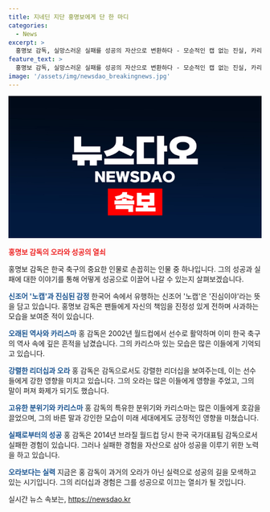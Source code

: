 ```yaml
---
title: 지네딘 지단 홍명보에게 단 한 마디
categories:
  - News
excerpt: >
  홍명보 감독, 실망스러운 실패를 성공의 자산으로 변환하다 - 모순적인 캡 없는 진실, 카리스마 넘치는 올바름에 힘입은 홍 감독의 오라가 MZ세대를 매료시켰다. 2002년 월드컵 주역이었던 홍 감독은 카리스마를 뽐내며 오라를 품었고, 이게 팀이야 호통은 꼰대가 아닌 카리스마로 느껴지게 했다. 실패한 경험을 살려 성공을 향한 도전으로 나아가는 홍 감독의 이야기.
feature_text: >
  홍명보 감독, 실망스러운 실패를 성공의 자산으로 변환하다 - 모순적인 캡 없는 진실, 카리스마 넘치는 올바름에 힘입은 홍 감독의 오라가 MZ세대를 매료시켰다. 2002년 월드컵 주역이었던 홍 감독은 카리스마를 뽐내며 오라를 품었고, 이게 팀이야 호통은 꼰대가 아닌 카리스마로 느껴지게 했다. 실패한 경험을 살려 성공을 향한 도전으로 나아가는 홍 감독의 이야기.
image: '/assets/img/newsdao_breakingnews.jpg'
---
```


<p><img src="/assets/img/newsdao_breakingnews.jpg" alt="flaretime 속보" /></p>

<p><b><span style="color: #ee2323;">홍명보 감독의 오라와 성공의 열쇠</span></b></p>

<p>홍명보 감독은 한국 축구의 중요한 인물로 손꼽히는 인물 중 하나입니다. 그의 성공과 실패에 대한 이야기를 통해 어떻게 성공으로 이끌어 나갈 수 있는지 살펴보겠습니다.</p>

<p><b><span style="color: #1a5490;">신조어 '노캡'과 진심된 감정</span></b>
한국어 속에서 유행하는 신조어 '노캡'은 '진심이야'라는 뜻을 담고 있습니다. 홍명보 감독은 팬들에게 자신의 책임을 진정성 있게 전하며 사과하는 모습을 보여준 적이 있습니다.</p>

<p><b><span style="color: #1a5490;">오래된 역사와 카리스마</span></b>
홍 감독은 2002년 월드컵에서 선수로 활약하며 이미 한국 축구의 역사 속에 깊은 흔적을 남겼습니다. 그의 카리스마 있는 모습은 많은 이들에게 기억되고 있습니다.</p>

<p><b><span style="color: #1a5490;">강렬한 리더십과 오라</span></b>
홍 감독은 감독으로서도 강렬한 리더십을 보여주는데, 이는 선수들에게 강한 영향을 미치고 있습니다. 그의 오라는 많은 이들에게 영향을 주었고, 그의 말이 퍼져 화제가 되기도 했습니다.</p>

<p><b><span style="color: #1a5490;">고유한 분위기와 카리스마</span></b>
홍 감독의 특유한 분위기와 카리스마는 많은 이들에게 호감을 끌었으며, 그의 바른 말과 강인한 모습이 미래 세대에게도 긍정적인 영향을 미쳤습니다.</p>

<p><b><span style="color: #1a5490;">실패로부터의 성공</span></b>
홍 감독은 2014년 브라질 월드컵 당시 한국 국가대표팀 감독으로서 실패한 경험이 있습니다. 그러나 실패한 경험을 자산으로 삼아 성공을 이루기 위한 노력을 하고 있습니다.</p>

<p><b><span style="color: #1a5490;">오라보다는 실력</span></b>
지금은 홍 감독이 과거의 오라가 아닌 실력으로 성공의 길을 모색하고 있는 시기입니다. 그의 리더십과 경험은 그를 성공으로 이끄는 열쇠가 될 것입니다.</p>
실시간 뉴스 속보는, <a href="https://newsdao.kr" rel="dofollow">https://newsdao.kr</a>


